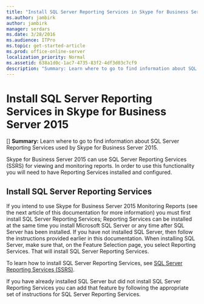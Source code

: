 ```yaml
---
title: "Install SQL Server Reporting Services in Skype for Business Server 2015"
ms.author: jambirk
author: jambirk
manager: serdars
ms.date: 3/28/2016
ms.audience: ITPro
ms.topic: get-started-article
ms.prod: office-online-server
localization_priority: Normal
ms.assetid: 638a1d0c-1ac7-4735-83f2-4df3d03c7cf9
description: "Summary: Learn where to go to find information about SQL Server Reporting Services used by Skype for Business Server 2015."
---
```


# Install SQL Server Reporting Services in Skype for Business Server 2015
[]
 **Summary:** Learn where to go to find information about SQL Server Reporting Services used by Skype for Business Server 2015.
  
Skype for Business Server 2015 can use SQL Server Reporting Services (SSRS) for viewing and monitoring reports. In order to use this functionality you will need to have Reporting Services installed and configured.
  
## Install SQL Server Reporting Services

If you intend to use Skype for Business Server 2015 Monitoring Reports (see the next article of this documentation for more information) you must first install SQL Server Reporting Services; Reporting Services can be installed at the same time you install Microsoft SQL Server or any time after SQL Server has been installed. If you have not installed SQL Server, then follow the instructions provided earlier in this documentation. When installing SQL Server, make sure that, on the Feature Selection page, you select Reporting Services. That will install SQL Server Reporting Services.
  
To learn how to install SQL Server Reporting Services, see [SQL Server Reporting Services (SSRS)](https://technet.microsoft.com/en-us/library/ms159106.aspx).
  
If you have already installed SQL Server but did not install SQL Server Reporting Services you can add that feature by following the appropriate set of instructions for SQL Server Reporting Services. 
  

